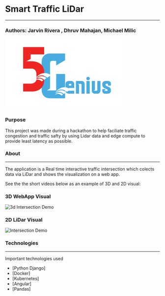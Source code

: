 # Smart Traffic LiDar
----------
### Authors: Jarvin Rivera , Dhruv Mahajan, Michael Milic
![Team_Logo](/5Genius_Logo.png)
### Purpose
This project was made during a hackathon to help faciliate traffic congestion and traffic safty by using Lidar data and edge compute to provide least latency as possible.

### About
----------
The application is a Real time interactive traffic intersection which colects data via LiDar and shows the visualization on a web app.

See the the short videos below as an example of 3D and 2D visual:

### 3D WebApp Visual
![3d Intersection Demo](/images_and_gifs/3dVisual2.gif)

### 2D LiDar Visual
![ Intersection Demo](/images_and_gifs/lidar_of_intersection.gif)


### Technologies
----------
Important technologies used
* [Python Django]
* [Docker]
* [Kubernetes]
* [Angular]
* [Pandas]

